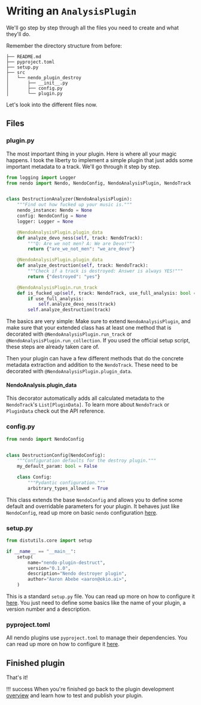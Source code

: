 # Writing an `AnalysisPlugin`

We'll go step by step through all the files you need to create and what they'll do.

Remember the directory structure from before:

```shell
├── README.md
├── pyproject.toml
├── setup.py
├── src
│   └── nendo_plugin_destroy
│       ├── __init__.py
│       ├── config.py
│       └── plugin.py
```

Let's look into the different files now.

## Files

### plugin.py

The most important thing in your plugin. Here is where all your magic happens.
I took the liberty to implement a simple plugin that just adds some important metadata to a track.
We'll go through it step by step.

```python
from logging import Logger
from nendo import Nendo, NendoConfig, NendoAnalysisPlugin, NendoTrack


class DestructionAnalyzer(NendoAnalysisPlugin):
    """Find out how fucked up your music is."""
    nendo_instance: Nendo = None
    config: NendoConfig = None
    logger: Logger = None

    @NendoAnalysisPlugin.plugin_data
    def analyze_devo_ness(self, track: NendoTrack):
        """Q: Are we not men? A: We are Devo!"""
        return {"are_we_not_men": "we_are_devo"}

    @NendoAnalysisPlugin.plugin_data
    def analyze_destruction(self, track: NendoTrack):
        """Check if a track is destroyed: Answer is always YES!"""
        return {"destroyed": "yes"}

    @NendoAnalysisPlugin.run_track
    def is_fucked_up(self, track: NendoTrack, use_full_analysis: bool = True):
        if use_full_analysis:
            self.analyze_devo_ness(track)
        self.analyze_destruction(track)
```

The basics are very simple: Make sure to extend `NendoAnalysisPlugin`, and make sure that your extended class has at
least
one method that is decorated with `@NendoAnalysisPlugin.run_track` or `@NendoAnalysisPlugin.run_collection`.
If you used the official setup script, these steps are already taken care of.

Then your plugin can have a few different methods that do the concrete metadata extraction and addition to
the `NendoTrack`.
These need to be decorated with `@NendoAnalysisPlugin.plugin_data`.

#### NendoAnalysis.plugin_data

This decorator automatically adds all calculated metadata to the `NendoTrack`'s `List[PluginData]`.
To learn more about `NendoTrack` or `PluginData` check out the API reference.

### config.py

```python
from nendo import NendoConfig


class DestructionConfig(NendoConfig):
    """Configuration defaults for the destroy plugin."""
    my_default_param: bool = False

    class Config:
        """Pydantic configuration."""
        arbitrary_types_allowed = True
```

This class extends the base `NendoConfig` and allows you to define some default and overridable parameters for your
plugin.
It behaves just like `NendoConfig`, read up more on basic `nendo` configuration [here](../usage/config.md).

### setup.py

```python
from distutils.core import setup

if __name__ == "__main__":
    setup(
        name="nendo-plugin-destruct",
        version="0.1.0",
        description="Nendo destroyer plugin",
        author="Aaron Abebe <aaron@okio.ai>",
    )
```

This is a standard `setup.py` file.
You can read up more on how to configure it [here](https://packaging.python.org/tutorials/packaging-projects/).
You just need to define some basics like the name of your plugin, a version number and a description.

### pyproject.toml

All nendo plugins use `pyproject.toml` to manage their dependencies.
You can read up more on how to configure it [here](https://packaging.python.org/tutorials/packaging-projects/).

## Finished plugin

That's it!

!!! success
    When you're finished go back to the plugin development [overview](plugindev.md#running-a-plugin)
    and learn how to test and publish your plugin.


